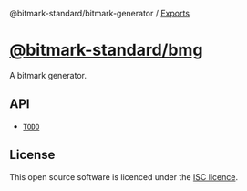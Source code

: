 @bitmark-standard/bitmark-generator / [Exports](modules.md)

[@bitmark-standard/bmg](../README.md)
================

A bitmark generator.

## API

- [`TODO`](./interfaces/TODO.md)

## License

This open source software is licenced under the [ISC licence](https://opensource.org/license/isc-license-txt).
